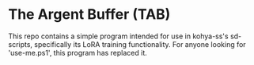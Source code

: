 # The Argent Buffer (TAB)
This repo contains a simple program intended for use in kohya-ss's sd-scripts, specifically its LoRA training functionality. For anyone looking for 'use-me.ps1', this program has replaced it.
